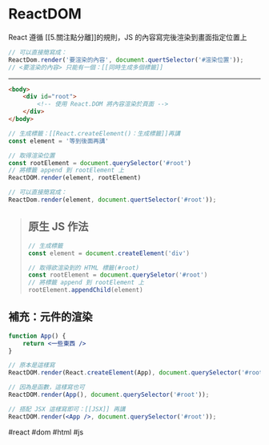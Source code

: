 # ReactDOM
React 遵循 [[5.關注點分離]]的規則，JS 的內容寫完後渲染到畫面指定位置上

```js
// 可以直接簡寫成：
ReactDom.render('要渲染的內容', document.quertSelector('#渲染位置'));
// <要渲染的內容> 只能有一個：[[同時生成多個標籤]]
```
---

```html
<body>
	<div id="root">
		<!-- 使用 React.DOM 將內容渲染於頁面 -->
	</div>
</body>
```
```js
// 生成標籤：[[React.createElement()：生成標籤]]再講
const element = '等到後面再講'

// 取得渲染位置
const rootElement = document.querySelector('#root')
// 將標籤 append 到 rootElement 上
ReactDOM.render(element, rootElement)

```
```js
// 可以直接簡寫成：
ReactDom.render(element, document.quertSelector('#root'));
```
>## 原生 JS 作法
>```js
>// 生成標籤
>const element = document.createElement('div')
>
>// 取得欲渲染到的 HTML 標籤(#root)
>const rootElement = document.querySeletor('#root')
>// 將標籤 append 到 rootElement 上
>rootElement.appendChild(element)
>```


## 補充：元件的渲染
```jsx
function App() {
	return <一些東西 />
}
```
```jsx
// 原本是這樣寫
ReactDOM.render(React.createElement(App), document.querySelector('#root'));
```
```jsx
// 因為是函數，這樣寫也可
ReactDOM.render(App(), document.querySelector('#root'));
```
```jsx
// 搭配 JSX 這樣寫即可：[[JSX]] 再講
ReactDOM.render(<App />, document.querySelector('#root'));
```
#react #dom #html #js